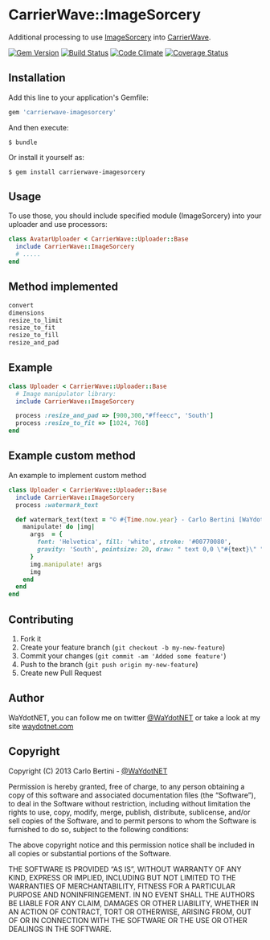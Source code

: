 # CarrierWave::ImageSorcery

Additional processing to use [ImageSorcery](https://github.com/EricR/image_sorcery) into [CarrierWave](https://github.com/jnicklas/carrierwave).

[![Gem Version](https://badge.fury.io/rb/carrierwave-imagesorcery.png)](http://badge.fury.io/rb/image_sorcery)
[![Build Status](https://travis-ci.org/WaYdotNET/carrierwave-imagesorcery.png)](https://travis-ci.org/WaYdotNET/carrierwave-imagesorcery)
[![Code Climate](https://codeclimate.com/badge.png)](https://codeclimate.com/github/WaYdotNET/carrierwave-imagesorcery)
[![Coverage Status](https://coveralls.io/repos/WaYdotNET/carrierwave-imagesorcery/badge.png)](https://coveralls.io/r/WaYdotNET/carrierwave-imagesorcery)

## Installation

Add this line to your application's Gemfile:

```ruby
gem 'carrierwave-imagesorcery'
```

And then execute:

    $ bundle

Or install it yourself as:

    $ gem install carrierwave-imagesorcery

## Usage

To use those, you should include specified module (ImageSorcery) into your uploader and use processors:

```ruby
class AvatarUploader < CarrierWave::Uploader::Base
  include CarrierWave::ImageSorcery
  # .....
end
```

## Method implemented

```ruby
convert
dimensions
resize_to_limit
resize_to_fit
resize_to_fill
resize_and_pad
```

## Example

```ruby
class Uploader < CarrierWave::Uploader::Base
  # Image manipulator library:
  include CarrierWave::ImageSorcery

  process :resize_and_pad => [900,300,"#ffeecc", 'South']
  process :resize_to_fit => [1024, 768]
end
```

## Example custom method

An example to implement custom method

```ruby
class Uploader < CarrierWave::Uploader::Base
  include CarrierWave::ImageSorcery
  process :watermark_text

  def watermark_text(text = "© #{Time.now.year} - Carlo Bertini [WaYdotNET]")
    manipulate! do |img|
      args  = {
        font: 'Helvetica', fill: 'white', stroke: '#00770080',
        gravity: 'South', pointsize: 20, draw: " text 0,0 \"#{text}\" "
      }
      img.manipulate! args
      img
    end
  end
end
```

## Contributing

1. Fork it
2. Create your feature branch (`git checkout -b my-new-feature`)
3. Commit your changes (`git commit -am 'Added some feature'`)
4. Push to the branch (`git push origin my-new-feature`)
5. Create new Pull Request


## Author

WaYdotNET, you can follow me on twitter [@WaYdotNET](http://twitter.com/WaYdotNET) or take a look at my site [waydotnet.com](http://www.waydotnet.com)

## Copyright

Copyright (C) 2013 Carlo Bertini - [@WaYdotNET](http://twitter.com/WaYdotNET)

Permission is hereby granted, free of charge, to any person obtaining a copy of this software and
associated documentation files (the “Software”), to deal in the Software without restriction, including without
limitation the rights to use, copy, modify, merge, publish, distribute, sublicense, and/or sell copies of the Software,
and to permit persons to whom the Software is furnished to do so, subject to the following conditions:

The above copyright notice and this permission notice shall be included in all copies or substantial portions of the Software.

THE SOFTWARE IS PROVIDED “AS IS”, WITHOUT WARRANTY OF ANY KIND, EXPRESS OR IMPLIED, INCLUDING BUT NOT LIMITED TO THE WARRANTIES
OF MERCHANTABILITY, FITNESS FOR A PARTICULAR PURPOSE AND NONINFRINGEMENT. IN NO EVENT SHALL THE AUTHORS BE LIABLE FOR ANY CLAIM,
DAMAGES OR OTHER LIABILITY, WHETHER IN AN ACTION OF CONTRACT, TORT OR OTHERWISE, ARISING FROM, OUT OF OR IN CONNECTION WITH THE
SOFTWARE OR THE USE OR OTHER DEALINGS IN THE SOFTWARE.

